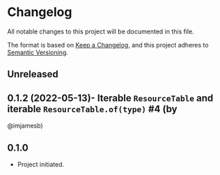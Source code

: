 # Changelog

All notable changes to this project will be documented in this file.

The format is based on [Keep a Changelog](https://keepachangelog.com/en/1.0.0/),
and this project adheres to
[Semantic Versioning](https://semver.org/spec/v2.0.0.html).

## Unreleased

## 0.1.2 (2022-05-13)- Iterable `ResourceTable` and iterable `ResourceTable.of(type)` #4 (by
  @imjamesb)

## 0.1.0

- Project initiated.
